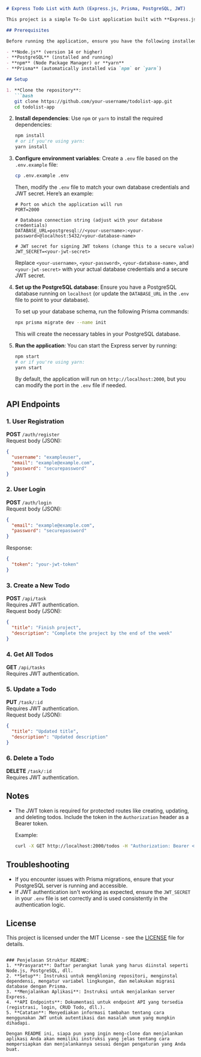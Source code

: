 

```markdown
# Express Todo List with Auth (Express.js, Prisma, PostgreSQL, JWT)

This project is a simple To-Do List application built with **Express.js**, **Prisma ORM**, **PostgreSQL**, and **JWT** authentication.

## Prerequisites

Before running the application, ensure you have the following installed:

- **Node.js** (version 14 or higher)
- **PostgreSQL** (installed and running)
- **npm** (Node Package Manager) or **yarn**
- **Prisma** (automatically installed via `npm` or `yarn`)

## Setup

1. **Clone the repository**:
   ```bash
   git clone https://github.com/your-username/todolist-app.git
   cd todolist-app
   ```

2. **Install dependencies**:
   Use `npm` or `yarn` to install the required dependencies:
   ```bash
   npm install
   # or if you're using yarn:
   yarn install
   ```

3. **Configure environment variables**:
   Create a `.env` file based on the `.env.example` file:
   ```bash
   cp .env.example .env
   ```
   
   Then, modify the `.env` file to match your own database credentials and JWT secret. Here’s an example:

   ```env
   # Port on which the application will run
   PORT=2000

   # Database connection string (adjust with your database credentials)
   DATABASE_URL=postgresql://<your-username>:<your-password>@localhost:5432/<your-database-name>

   # JWT secret for signing JWT tokens (change this to a secure value)
   JWT_SECRET=<your-jwt-secret>
   ```

   Replace `<your-username>`, `<your-password>`, `<your-database-name>`, and `<your-jwt-secret>` with your actual database credentials and a secure JWT secret.

4. **Set up the PostgreSQL database**:
   Ensure you have a PostgreSQL database running on `localhost` (or update the `DATABASE_URL` in the `.env` file to point to your database).

   To set up your database schema, run the following Prisma commands:

   ```bash
   npx prisma migrate dev --name init
   ```

   This will create the necessary tables in your PostgreSQL database.

5. **Run the application**:
   You can start the Express server by running:

   ```bash
   npm start
   # or if you're using yarn:
   yarn start
   ```

   By default, the application will run on `http://localhost:2000`, but you can modify the port in the `.env` file if needed.

## API Endpoints

### 1. **User Registration**  
   **POST** `/auth/register`  
   Request body (JSON):
   ```json
   {
     "username": "exampleuser",
     "email": "example@example.com",
     "password": "securepassword"
   }
   ```

### 2. **User Login**  
   **POST** `/auth/login`  
   Request body (JSON):
   ```json
   {
     "email": "example@example.com",
     "password": "securepassword"
   }
   ```

   Response:
   ```json
   {
     "token": "your-jwt-token"
   }
   ```

### 3. **Create a New Todo**  
   **POST** `/api/task`  
   Requires JWT authentication.  
   Request body (JSON):
   ```json
   {
     "title": "Finish project",
     "description": "Complete the project by the end of the week"
   }
   ```

### 4. **Get All Todos**  
   **GET** `/api/tasks`  
   Requires JWT authentication.

### 5. **Update a Todo**  
   **PUT** `/task/:id`  
   Requires JWT authentication.  
   Request body (JSON):
   ```json
   {
     "title": "Updated title",
     "description": "Updated description"
   }
   ```

### 6. **Delete a Todo**  
   **DELETE** `/task/:id`  
   Requires JWT authentication.

## Notes

- The JWT token is required for protected routes like creating, updating, and deleting todos. Include the token in the `Authorization` header as a Bearer token.
  
  Example:
  ```bash
  curl -X GET http://localhost:2000/todos -H "Authorization: Bearer <your-jwt-token>"
  ```

## Troubleshooting

- If you encounter issues with Prisma migrations, ensure that your PostgreSQL server is running and accessible.
- If JWT authentication isn't working as expected, ensure the `JWT_SECRET` in your `.env` file is set correctly and is used consistently in the authentication logic.

## License

This project is licensed under the MIT License - see the [LICENSE](LICENSE) file for details.
```

### Penjelasan Struktur README:
1. **Prasyarat**: Daftar perangkat lunak yang harus diinstal seperti Node.js, PostgreSQL, dll.
2. **Setup**: Instruksi untuk mengkloning repositori, menginstal dependensi, mengatur variabel lingkungan, dan melakukan migrasi database dengan Prisma.
3. **Menjalankan Aplikasi**: Instruksi untuk menjalankan server Express.
4. **API Endpoints**: Dokumentasi untuk endpoint API yang tersedia (registrasi, login, CRUD Todo, dll.).
5. **Catatan**: Menyediakan informasi tambahan tentang cara menggunakan JWT untuk autentikasi dan masalah umum yang mungkin dihadapi.

Dengan README ini, siapa pun yang ingin meng-clone dan menjalankan aplikasi Anda akan memiliki instruksi yang jelas tentang cara mempersiapkan dan menjalankannya sesuai dengan pengaturan yang Anda buat.
